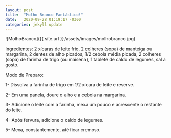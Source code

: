 ```yaml
---
layout: post
title:  "Molho Branco Fantástico!"
date:   2020-09-28 01:19:17 -0300
categories: jekyll update
---
```

![MolhoBranco]({{ site.url }}/assets/images/molhobranco.jpg)

Ingredientes:
2 xícaras de leite frio,
2 colheres (sopa) de manteiga ou margarina,
2 dentes de alho picados,
1/2 cebola média picada,
2 colheres (sopa) de farinha de trigo (ou maisena),
1 tablete de caldo de legumes,
sal a gosto.

Modo de Preparo:

1- Dissolva a farinha de trigo em 1/2 xícara de leite e reserve.

2- Em uma panela, doure o alho e a cebola na margarina.

3- Adicione o leite com a farinha, mexa um pouco e acrescente o restante do leite.

4- Após fervura, adicione o caldo de legumes.

5- Mexa, constantemente, até ficar cremoso.